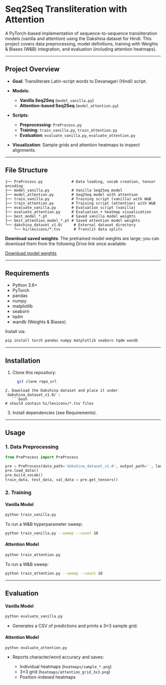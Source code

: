 # Seq2Seq Transliteration with Attention

A PyTorch-based implementation of sequence-to-sequence transliteration models (vanilla and attention) using the Dakshina dataset for Hindi. This project covers data preprocessing, model definitions, training with Weights & Biases (W\&B) integration, and evaluation (including attention heatmaps).

---

## Project Overview

* **Goal**: Transliterate Latin-script words to Devanagari (Hindi) script.
* **Models**:

  * **Vanilla Seq2Seq** (`model_vanilla.py`)
  * **Attention-based Seq2Seq** (`model_attention.py`)
* **Scripts**:

  * **Preprocessing**: `PreProcess.py`
  * **Training**: `train_vanilla.py`, `train_attention.py`
  * **Evaluation**: `evaluate_vanilla.py`, `evaluate_attention.py`
* **Visualization**: Sample grids and attention heatmaps to inspect alignments.

---

## File Structure

```
├── PreProcess.py             # Data loading, vocab creation, tensor encoding
├── model_vanilla.py          # Vanilla Seq2Seq model
├── model_attention.py        # Seq2Seq model with attention
├── train_vanilla.py          # Training script (vanilla) with W&B
├── train_attention.py        # Training script (attention) with W&B
├── evaluate_vanilla.py       # Evaluation script (vanilla)
├── evaluate_attention.py     # Evaluation + heatmap visualization
├── best_model_*.pt           # Saved vanilla model weights 
├── best_attention_model_*.pt # Saved attention model weights 
└── dakshina_dataset_v1.0/     # External dataset directory
    └── hi/lexicons/*.tsv      # Translit data splits
```

**Download saved weights**: The pretrained model weights are large; you can download them from the following Drive link once available:

[Download model weights](your_drive_link_here)

---

## Requirements

* Python 3.6+
* PyTorch
* pandas
* numpy
* matplotlib
* seaborn
* tqdm
* wandb (Weights & Biases)

Install via:

```bash
pip install torch pandas numpy matplotlib seaborn tqdm wandb
```

---

## Installation

1. Clone this repository:

   ```bash
     git clone repo_url
   ```



````
2. Download the Dakshina dataset and place it under `dakshina_dataset_v1.0/`:
   ```bash
# should contain hi/lexicons/*.tsv files
````

3. Install dependencies (see Requirements).

---

## Usage

### 1. Data Preprocessing

```python
from PreProcess import PreProcess

pre = PreProcess(data_path='dakshina_dataset_v1.0', output_path='', language_code='hi')
pre.load_data()
pre.build_vocab()
train_data, test_data, val_data = pre.get_tensors()
```

### 2. Training

#### Vanilla Model

```bash
python train_vanilla.py
```

To run a W\&B hyperparameter sweep:

```bash
python train_vanilla.py --sweep --count 10
```

#### Attention Model

```bash
python train_attention.py
```

To run a W\&B sweep:

```bash
python train_attention.py --sweep --count 10
```

---

## Evaluation

#### Vanilla Model

```bash
python evaluate_vanilla.py
```

* Generates a CSV of predictions and prints a 3×3 sample grid.

#### Attention Model

```bash
python evaluate_attention.py
```

* Reports character/word accuracy and saves:

  * Individual heatmaps (`heatmaps/sample_*.png`)
  * 3×3 grid (`heatmaps/attention_grid_3x3.png`)
  * Position-indexed heatmaps


